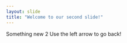 ```yaml
---
layout: slide
title: "Welcome to our second slide!"
---
```

Something new 2
Use the left arrow to go back!
